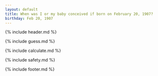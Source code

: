 ```yaml
---
layout: default
title: When was I or my baby conceived if born on February 20, 1907?
birthday: Feb 20, 1907
---
```


{% include header.md %}

{% include guess.md %}

{% include calculate.md %}

{% include safety.md %}

{% include footer.md %}




